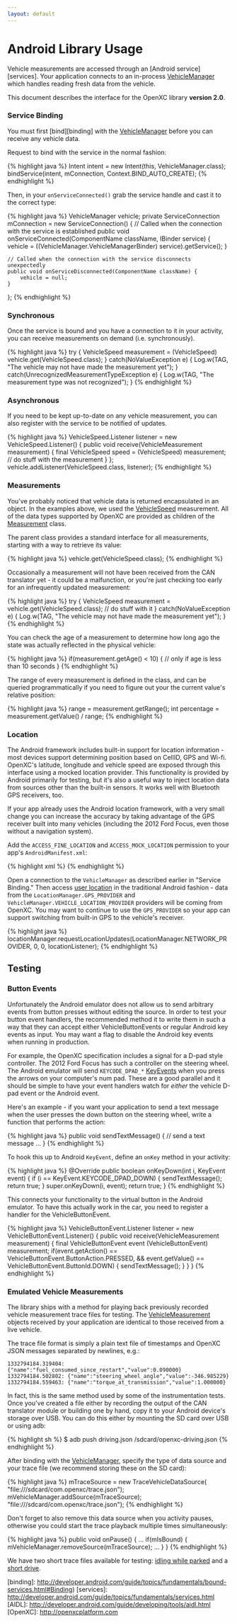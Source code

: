 ```yaml
---
layout: default
---
```


Android Library Usage
=============

Vehicle measurements are accessed through an [Android service][services]. Your
application connects to an in-process [VehicleManager][] which handles reading
fresh data from the vehicle.

This document describes the interface for the OpenXC library **version 2.0**.

### Service Binding

You must first [bind][binding] with the [VehicleManager][] before you can receive
any vehicle data.

Request to bind with the service in the normal fashion:

{% highlight java %}
Intent intent = new Intent(this, VehicleManager.class);
bindService(intent, mConnection, Context.BIND_AUTO_CREATE);
{% endhighlight %}

Then, in your `onServiceConnected()` grab the service handle and cast it to the
correct type:

{% highlight java %}
VehicleManager vehicle;
private ServiceConnection mConnection = new ServiceConnection() {
    // Called when the connection with the service is established
    public void onServiceConnected(ComponentName className, IBinder service) {
        vehicle = ((VehicleManager.VehicleManagerBinder)
                service).getService();
    }

    // Called when the connection with the service disconnects unexpectedly
    public void onServiceDisconnected(ComponentName className) {
        vehicle = null;
    }
};
{% endhighlight %}

### Synchronous

Once the service is bound and you have a connection to it in your activity, you
can receive measurements on demand (i.e. synchronously).

{% highlight java %}
try {
    VehicleSpeed measurement = (VehicleSpeed) vehicle.get(VehicleSpeed.class);
} catch(NoValueException e) {
    Log.w(TAG, "The vehicle may not have made the measurement yet");
} catch(UnrecognizedMeasurementTypeException e) {
    Log.w(TAG, "The measurement type was not recognized");
}
{% endhighlight %}

### Asynchronous

If you need to be kept up-to-date on any vehicle measurement, you can also
register with the service to be notified of updates.

{% highlight java %}
VehicleSpeed.Listener listener = new VehicleSpeed.Listener() {
    public void receive(VehicleMeasurement measurement) {
        final VehicleSpeed speed = (VehicleSpeed) measurement;
        // do stuff with the measurement
    }
};
vehicle.addListener(VehicleSpeed.class, listener);
{% endhighlight %}

### Measurements

You've probably noticed that vehicle data is returned encapsulated in an object.
In the examples above, we used the [VehicleSpeed][] measurement. All of the data
types supported by OpenXC are provided as children of the [Measurement][] class.

The parent class provides a standard interface for all measurements, starting
with a way to retrieve its value:

{% highlight java %}
vehicle.get(VehicleSpeed.class);
{% endhighlight %}

Occasionally a measurement will not have been received from the CAN translator
yet - it could be a malfunction, or you're just checking too early for an
infrequently updated measurement:

{% highlight java %}
try {
    VehicleSpeed measurement = vehicle.get(VehicleSpeed.class);
    // do stuff with it
} catch(NoValueException e) {
    Log.w(TAG, "The vehicle may not have made the measurement yet");
}
{% endhighlight %}

You can check the age of a measurement to determine how long ago the state was
actually reflected in the physical vehicle:

{% highlight java %}
if(measurement.getAge() < 10) {
    // only if age is less than 10 seconds
}
{% endhighlight %}

The range of every measurement is defined in the class, and can be queried
programmatically if you need to figure out your the current value's relative
position:

{% highlight java %}
range = measurement.getRange();
int percentage = measurement.getValue() / range;
{% endhighlight %}

### Location

The Android framework includes built-in support for location information - most
devices support determining position based on CellID, GPS and Wi-fi. OpenXC's
latitude, longitude and vehicle speed are exposed through this interface using a
mocked location provider. This functionality is provided by Android primarily
for testing, but it's also a useful way to inject location data from sources
other than the built-in sensors. It works well with Bluetooth GPS receivers,
too.

If your app already uses the Android location framework, with a very small
change you can increase the accuracy by taking advantage of the GPS receiver
built into many vehicles (including the 2012 Ford Focus, even those without a
navigation system).

Add the `ACCESS_FINE_LOCATION` and `ACCESS_MOCK_LOCATION` permission to your
   app's `AndroidManifest.xml`:

{% highlight xml %}
<uses-permission android:name="android.permission.ACCESS_FINE_LOCATION" />
<uses-permission android:name="android.permission.ACCESS_MOCK_LOCATION" />
{% endhighlight %}

Open a connection to the `VehicleManager` as described earlier in "Service
Binding." Then access [user location][] in the traditional Android fashion -
data from the `LocationManager.GPS_PROVIDER` and
`VehicleManager.VEHICLE_LOCATION_PROVIDER` providers will be coming from OpenXC.
You may want to continue to use the `GPS_PROVIDER` so your app can support
switching from built-in GPS to the vehicle's receiver.

{% highlight java %}
locationManager.requestLocationUpdates(LocationManager.NETWORK_PROVIDER, 0, 0, locationListener);
{% endhighlight %}

[user location]: http://developer.android.com/guide/topics/location/obtaining-user-location.html

## Testing

### Button Events

Unfortunately the Android emulator does not allow us to send arbitrary events
from button presses without editing the source. In order to test your button
event handlers, the recommended method it to write them in such a way that they
can accept either VehicleButtonEvents or regular Android key events as input.
You may want a flag to disable the Android key events when running in
production.

For example, the OpenXC specification includes a signal for a D-pad style
controller. The 2012 Ford Focus has such a controller on the steering wheel.
The Android emulator will send `KEYCODE_DPAD_*`
[KeyEvents](http://developer.android.com/reference/android/view/KeyEvent.html)
when you press the arrows on your computer's num pad. These are a good parallel
and it should be simple to have your event handlers watch for *either* the
vehicle D-pad event or the Android event.

Here's an example - if you want your application to send a text message when the
user presses the down button on the steering wheel, write a function that
performs the action:

{% highlight java %}
public void sendTextMessage() {
    // send a text message
    ...
}
{% endhighlight %}

To hook this up to Android `KeyEvent`, define an `onKey` method in your
activity:

{% highlight java %}
@Override
public boolean onKeyDown(int i, KeyEvent event) {
    if (i == KeyEvent.KEYCODE_DPAD_DOWN) {
        sendTextMessage();
        return true;
    }
    super.onKeyDown(i, event);
    return true;
}
{% endhighlight %}

This connects your functionality to the virtual button in the Android emulator.
To have this actually work in the car, you need to register a handler for the
VehicleButtonEvent.

{% highlight java %}
VehicleButtonEvent.Listener listener = new VehicleButtonEvent.Listener() {
    public void receive(VehicleMeasurement measurement) {
        final VehicleButtonEvent event (VehicleButtonEvent) measurement;
        if(event.getAction() ==
                    VehicleButtonEvent.ButtonAction.PRESSED,
                && event.getValue() ==
                    VehicleButtonEvent.ButtonId.DOWN) {
            sendTextMessage();
        }
    }
}
{% endhighlight %}

### Emulated Vehicle Measurements

The library ships with a method for playing back previously recorded vehicle
measurement trace files for testing. The [VehicleMeasurement][] objects received
by your application are identical to those received from a live vehicle.

The trace file format is simply a plain text file of timestamps and OpenXC JSON
messages separated by newlines, e.g.:

    1332794184.319404: {"name":"fuel_consumed_since_restart","value":0.090000}
    1332794184.502802: {"name":"steering_wheel_angle","value":-346.985229}
    1332794184.559463: {"name":"torque_at_transmission","value":1.000000}

In fact, this is the same method used by some of the instrumentation tests. Once
you've created a file either by recording the output of the CAN translator
module or building one by hand, copy it to your Android device's storage over
USB. You can do this either by mounting the SD card over USB or using adb:

{% highlight sh %}
$ adb push driving.json /sdcard/openxc-driving.json
{% endhighlight %}

After binding with the
[VehicleManager][], specify the type of data source and your trace file (we
recommend storing these on the SD card):

{% highlight java %}
mTraceSource = new TraceVehicleDataSource(
        "file:///sdcard/com.openxc/trace.json");
mVehicleManager.addSource(mTraceSource);
    "file:///sdcard/com.openxc/trace.json");
{% endhighlight %}

Don't forget to also remove this data source when you activity pauses,
otherwise you could start the trace playback multiple times simultaneously:

{% highlight java %}
public void onPause() {
    ...
    if(mIsBound) {
        mVehicleManager.removeSource(mTraceSource);
        ...
    }
}
{% endhighlight %}

We have two short trace files available for testing: [idling while parked][] and
a [short drive][].

[short drive]: https://github.com/openxc/openxc-android/blob/tracedashboard/examples/res/raw/driving
[idling while parked]: https://github.com/openxc/openxc-android/blob/tracedashboard/examples/res/raw/parked

[apache]: http://www.apache.org/licenses/LICENSE-2.0.html
[binding]: http://developer.android.com/guide/topics/fundamentals/bound-services.html#Binding)
[services]: http://developer.android.com/guide/topics/fundamentals/services.html
[AIDL]: http://developer.android.com/guide/developing/tools/aidl.html
[OpenXC]: http://openxcplatform.com

[VehicleManager]: /openxc-android/com/openxc/VehicleManager.html
[VehicleMeasurement]: /openxc-android/com/openxc/measurements/VehicleMeasurement.html
[VehicleSpeed]: /openxc-android/com/openxc/measurements/VehicleSpeed.html
[Measurement]: /openxc-android/com/openxc/measurements/Measurement.html
